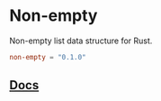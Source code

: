 # Non-empty

Non-empty list data structure for Rust.

```toml
non-empty = "0.1.0"
```

## [Docs](docs.rs/non-empty)